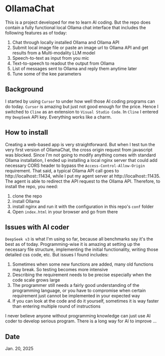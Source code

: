 # OllamaChat

This is a project developed for me to learn AI coding. But the repo does contain a fully functional local Ollama chat interface that includes the following features as of today:

1. Chat through locally installed Ollama and Ollama API
2. Submit local image file or paste an image url to Ollama API and get results from a Multi-modality LLM model
3. Speech-to-text as input from you mic
4. Text-to-speech to readout the output from Ollama
5. List of messages sent to Ollama and reply them anytime later
6. Tune some of the kee parameters

## Background

I started by using `Cursor` to under how well those AI coding programs can do today. `Cursor` is amazing but just not good enough for the price. Hence I switched to `Cline` as an extension to `Visual Studio Code`. In `Cline` I entered my `DeepSeek` API key. Everything works like a charm. 

## How to install

Creating a web-based app is very straightforward. But when I test tun the very first version of OllamaChat, the cross origin request from javascript was blocked. Since I'm not going to modify anything comes with standard Ollama installation, I ended up installing a local nginx server that could add necessary CORS header to bypass the `Access-Control-Allow-Origin` requirement. That said, a typical Ollama API call goes to http://localhost::11434, while I put my agent server at http://localhost::11435. The agent is able to redirect the API request to the Ollama API. Therefore, to install the repo, you need:

1. clone the repo
2. install Ollama
3. install nginx and run it with the configuration in this repo's `conf` folder
4. Open `index.html` in your browser and go from there

## Issues with AI coder

`DeepSeek v3` is what I'm using so far, because all benchmarks say it's the best as of today. Programming-wise it is amazing at setting up the necessary file structure, implementing the initial functionality, writing those detailed css code, etc. But issues I found includes:

1. Sometimes when some new functions are added, many old functions may break. So testing becomes more intensive
2. Describing the requirement needs to be precise especially when the code scale grows large
3. The programmer still needs a fairly good understanding of the programming language, or you have to compromise when certain requirement just cannot be implemented in your expected way
4. If you can look at the code and do it yourself, sometimes it is way faster than entering multiple round of instructions

I never believe anyone without programming knowledge can just use AI coder to develop serious program. There is a long way for AI to improve ...

## Date
Jan. 20, 2025
